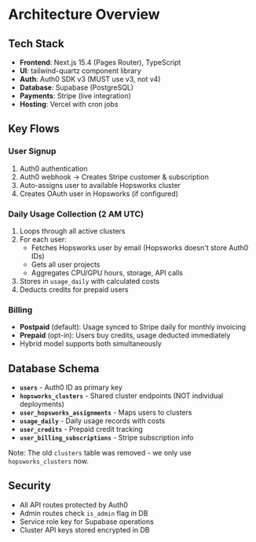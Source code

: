 # Architecture Overview

## Tech Stack
- **Frontend**: Next.js 15.4 (Pages Router), TypeScript
- **UI**: tailwind-quartz component library
- **Auth**: Auth0 SDK v3 (MUST use v3, not v4)
- **Database**: Supabase (PostgreSQL)
- **Payments**: Stripe (live integration)
- **Hosting**: Vercel with cron jobs

## Key Flows

### User Signup
1. Auth0 authentication
2. Auth0 webhook → Creates Stripe customer & subscription
3. Auto-assigns user to available Hopsworks cluster
4. Creates OAuth user in Hopsworks (if configured)

### Daily Usage Collection (2 AM UTC)
1. Loops through all active clusters
2. For each user:
   - Fetches Hopsworks user by email (Hopsworks doesn't store Auth0 IDs)
   - Gets all user projects
   - Aggregates CPU/GPU hours, storage, API calls
3. Stores in `usage_daily` with calculated costs
4. Deducts credits for prepaid users

### Billing
- **Postpaid** (default): Usage synced to Stripe daily for monthly invoicing
- **Prepaid** (opt-in): Users buy credits, usage deducted immediately
- Hybrid model supports both simultaneously

## Database Schema
- **`users`** - Auth0 ID as primary key
- **`hopsworks_clusters`** - Shared cluster endpoints (NOT individual deployments)
- **`user_hopsworks_assignments`** - Maps users to clusters
- **`usage_daily`** - Daily usage records with costs
- **`user_credits`** - Prepaid credit tracking
- **`user_billing_subscriptions`** - Stripe subscription info

Note: The old `clusters` table was removed - we only use `hopsworks_clusters` now.

## Security
- All API routes protected by Auth0
- Admin routes check `is_admin` flag in DB
- Service role key for Supabase operations
- Cluster API keys stored encrypted in DB